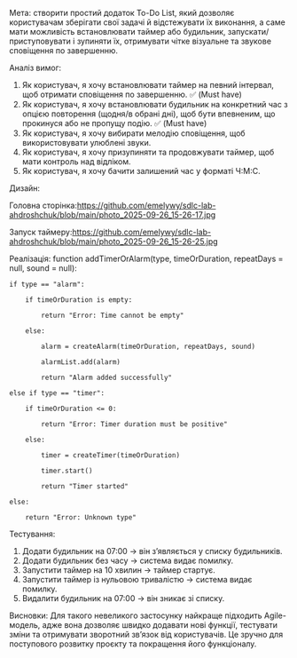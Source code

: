 Мета: створити простий додаток To-Do List, який дозволяє користувачам зберігати свої задачі й відстежувати їх виконання, а саме  мати можливість встановлювати таймер або будильник, запускати/приступовувати і зупиняти їх, отримувати чітке візуальне та звукове сповіщення по завершенню.

Аналіз вимог:
1. Як користувач, я хочу встановлювати таймер на певний інтервал, щоб отримати сповіщення по завершенню. ✅ (Must have)
2. Як користувач, я хочу встановлювати будильник на конкретний час з опцією повторення (щодня/в обрані дні), щоб бути впевненим, що прокинуся або не пропущу подію. ✅ (Must have)
3. Як користувач, я хочу вибирати мелодію сповіщення, щоб використовувати улюблені звуки.
4. Як користувач, я хочу призупиняти та продовжувати таймер, щоб мати контроль над відліком.
5. Як користувач, я хочу бачити залишений час у форматі Ч:М:С.

Дизайн: 

Головна сторінка:https://github.com/emelywy/sdlc-lab-ahdroshchuk/blob/main/photo_2025-09-26_15-26-17.jpg

Запуск таймеру:https://github.com/emelywy/sdlc-lab-ahdroshchuk/blob/main/photo_2025-09-26_15-26-25.jpg

Реалізація:
function addTimerOrAlarm(type, timeOrDuration, repeatDays = null, sound = null):

    if type == "alarm":
    
        if timeOrDuration is empty:
        
            return "Error: Time cannot be empty"
            
        else:
        
            alarm = createAlarm(timeOrDuration, repeatDays, sound) 
            
            alarmList.add(alarm)                                 
            
            return "Alarm added successfully"
            
    else if type == "timer":
    
        if timeOrDuration <= 0:
        
            return "Error: Timer duration must be positive"
            
        else:
        
            timer = createTimer(timeOrDuration)  
            
            timer.start()                       
            
            return "Timer started"
            
    else:
    
        return "Error: Unknown type"
        
        
Тестування:
1. Додати будильник на 07:00 → він з’являється у списку будильників.
2. Додати будильник без часу → система видає помилку.
3. Запустити таймер на 10 хвилин → таймер стартує.
4. Запустити таймер із нульовою тривалістю → система видає помилку.
5. Видалити будильник на 07:00 → він зникає зі списку.

Висновки:
Для такого невеликого застосунку найкраще підходить Agile-модель, адже вона дозволяє швидко додавати нові функції, тестувати зміни та отримувати зворотний зв’язок від користувачів. Це зручно для поступового розвитку проєкту та покращення його функціоналу.

